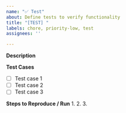 ```yaml
---
name: "✅ Test"
about: Define tests to verify functionality
title: "[TEST] "
labels: chore, priority-low, test
assignees: ''

---
```


**Description**
<!-- What are we testing? -->

**Test Cases**
- [ ] Test case 1
- [ ] Test case 2
- [ ] Test case 3

**Steps to Reproduce / Run**
1. 
2. 
3.
